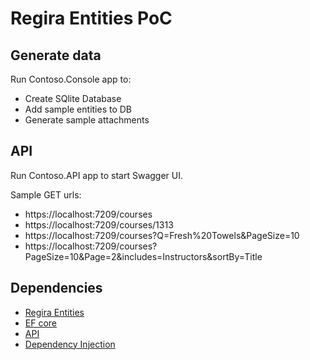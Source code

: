 # Regira Entities PoC

## Generate data

Run Contoso.Console app to:
- Create SQlite Database
- Add sample entities to DB
- Generate sample attachments

## API

Run Contoso.API app to start Swagger UI.

Sample GET urls:
- https://localhost:7209/courses
- https://localhost:7209/courses/1313
- https://localhost:7209/courses?Q=Fresh%20Towels&PageSize=10
- https://localhost:7209/courses?PageSize=10&Page=2&includes=Instructors&sortBy=Title


## Dependencies

- [Regira Entities](https://github.com/bverboven/Regira-Codebase/tree/master/src/Common.Entities/README.md)
- [EF core](https://github.com/bverboven/Regira-Codebase/tree/master/src/Entities.EFcore)
- [API](https://github.com/bverboven/Regira-Codebase/tree/master/src/Entities.Web)
- [Dependency Injection](https://github.com/bverboven/Regira-Codebase/tree/master/src/Entities.DependencyInjection)
